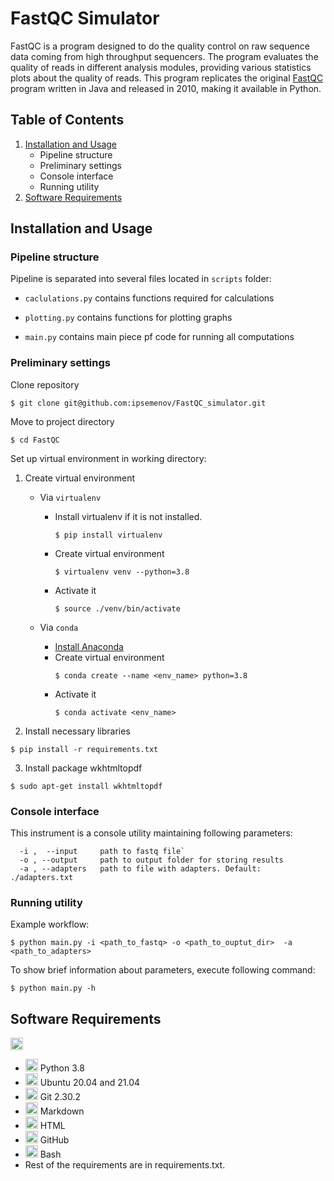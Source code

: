 # FastQC Simulator

FastQC is a program designed to do the quality control on raw sequence data coming from high throughput sequencers. The program evaluates the quality of reads in different analysis modules, providing various statistics plots about the quality of reads. This program replicates the original [FastQC](https://github.com/s-andrews/FastQC/tree/fdc27fe360af44dc675e7d67bc3ec89c21f273e6) program written in Java and released in 2010, making it available in Python.

## Table of Contents
1. [Installation and Usage](#instaus)
    * Pipeline structure
    * Preliminary settings
    * Console interface
    * Running utility
3. [Software Requirements](#Software)



<a name="instaus"></a>
## Installation and Usage

### Pipeline structure
Pipeline is separated into several files located in `scripts` folder:

* `caclulations.py` contains functions required for calculations

* `plotting.py` contains functions for plotting graphs

* `main.py` contains main piece pf code for running all computations




### Preliminary settings
Clone repository
```
$ git clone git@github.com:ipsemenov/FastQC_simulator.git
```
Move to project directory 
```
$ cd FastQC
```
Set up virtual environment in working directory:
1. Create virtual environment
    * Via `virtualenv`

       * Install virtualenv if it is not installed.
         ```
         $ pip install virtualenv
         ```
       * Create virtual environment
         ```
         $ virtualenv venv --python=3.8
         ```
       * Activate it
         ```
         $ source ./venv/bin/activate
         ```
    * Via `conda`
        * [Install Anaconda](https://docs.anaconda.com/anaconda/install/index.html)
        * Create virtual environment
           ```
           $ conda create --name <env_name> python=3.8
           ```
        * Activate it
           ```
           $ conda activate <env_name>
2. Install necessary libraries
 ```
$ pip install -r requirements.txt
 ```
3. Install package wkhtmltopdf
```
$ sudo apt-get install wkhtmltopdf
```

### Console interface
This instrument is a console utility maintaining following parameters:
```
  -i ,  --input     path to fastq file`
  -o , --output     path to output folder for storing results
  -a , --adapters   path to file with adapters. Default: ./adapters.txt
```


### Running utility
Example workflow:
```
$ python main.py -i <path_to_fastq> -o <path_to_ouptut_dir>  -a <path_to_adapters> 
```
To show brief information about parameters, execute following command:
```	
$ python main.py -h
```


<a name="Software"></a>
## Software Requirements
<img src=https://img.shields.io/badge/FastQC%20Simulator-FASTQ%20Quality%20Check-informational height = 20>

* <img src=https://github.com/simple-icons/simple-icons/blob/develop/icons/python.svg height=20> Python 3.8
* <img src=https://github.com/simple-icons/simple-icons/blob/develop/icons/ubuntu.svg height = 20> Ubuntu 20.04 and 21.04
* <img src=https://github.com/simple-icons/simple-icons/blob/develop/icons/git.svg height = 20> Git 2.30.2
* <img src=https://github.com/simple-icons/simple-icons/blob/develop/icons/markdown.svg height=20> Markdown
* <img src=https://github.com/simple-icons/simple-icons/blob/develop/icons/html5.svg height=20> HTML
* <img src=https://github.com/simple-icons/simple-icons/blob/develop/icons/github.svg height=20> GitHub
* <img src=https://github.com/simple-icons/simple-icons/blob/develop/icons/gnubash.svg height=20> Bash
* Rest of the requirements are in requirements.txt.

